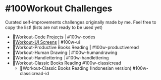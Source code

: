 # \#100Workout Challenges

Curated self-improvements challenges originally made by me. Feel free to copy the list! \(lists are not ready to be used yet\)

* 💯[Workout-Code Projects](https://gist.github.com/realicejoanne/0cba9be201dd884d0f407af3a3432107) \| \#100w-codes
* 💯[Workout-UI Screens](https://gist.github.com/realicejoanne/29b5e07b2e5c7fbf656a418189b46861) \| \#100w-ui
* 💯Workout-Productive Books Reading \| \#100w-productiveread
* 💯Workout-Human Drawing \| \#100w-humandrawing
* 💯Workout-Handlettering \| \#100w-handlettering
* 💯Workout-Classic Books Reading \#100w-classicread
  * 💯Workout-Classic Books Reading \(Indonesian version\) \#100w-classicread-id

